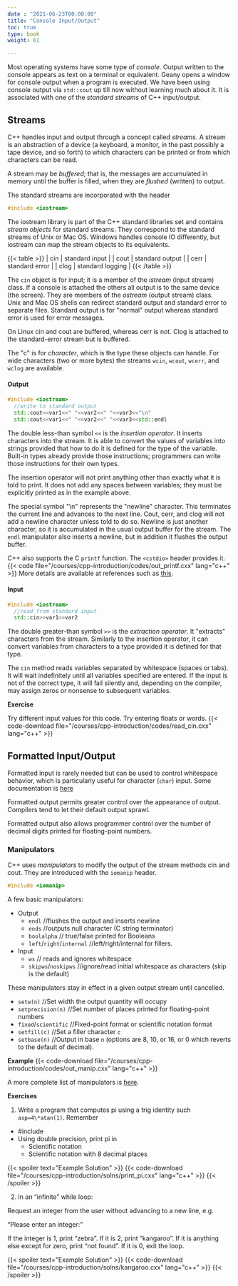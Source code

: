 ```yaml
---
date : "2021-06-23T00:00:00"
title: "Console Input/Output"
toc: true
type: book
weight: 61

---
```


Most operating systems have some type of _console_.  Output written to the console appears as text on a terminal or equivalent.  Geany opens a window for console output when a program is executed.
We have been using console output via `std::cout` up till now without learning much about it.  It is associated with one of the _standard streams_ of C++ input/output.

## Streams

C++ handles input and output through a concept called _streams_.  A stream is an abstraction of a device (a keyboard, a monitor, in the past possibly a tape device, and so forth) to which characters can be printed or from which characters can be read.

A stream may be _buffered_; that is, the messages are accumulated in memory until the buffer is filled, when they are _flushed_ (written) to output.  

The standard streams are incorporated with the header
```c++
#include <iostream>
```
The iostream library is part of the C++ standard libraries set and contains _stream objects_ for standard streams.  They correspond to the standard streams of Unix or Mac OS.  Windows handles console IO differently, but iostream can map the stream objects to its equivalents.

{{< table >}}
| cin | standard input |
| cout | standard output |
| cerr | standard error |
| clog | standard logging |
{{< /table >}}

The `cin` object is for input; it is a member of the _istream_ (input stream) class.  If a console is attached the others all output is to the same device (the screen).  They are members of the _ostream_ (output stream) class.  
Unix and Mac OS shells can redirect standard output and standard error to separate files.
Standard output is for "normal" output whereas standard error is used for error messages. 

On Linux cin and cout are buffered, whereas cerr is not.
Clog is attached to the standard-error stream but is buffered. 

The "c" is for _character_, which is the type these objects can handle.  For wide characters (two or more bytes) the streams `wcin`, `wcout`, `wcerr`, and `wclog` are available.

#### Output

```c++
#include <iostream>
  //write to standard output
  std::cout<<var1<<" "<<var2<<" "<<var3<<"\n"
  std::cout<<var1<<" "<<var2<<" "<<var3<<std::endl
```
The double less-than symbol `<<` is the _insertion operator_.  It inserts characters into the stream.  It is able to convert the values of variables into strings provided that how to do it is defined for the type of the variable.  Built-in types already provide those instructions; programmers can write those instructions for their own types.

The insertion operator will not print anything other than exactly what it is told to print.  It does not add any spaces between variables; they must be explicitly printed as in the example above.

The special symbol "\n" represents the "newline" character.  This terminates the current line and advances to the next line.  Cout, cerr, and clog  will not add a newline character unless told to do so.  Newline is just another character, so it is accumulated in the usual output buffer for the stream.  The `endl` manipulator also inserts a newline, but in addition it flushes the output buffer.  

C++ also supports the C `printf` function.  The `<cstdio>` header provides it.
{{< code file="/courses/cpp-introduction/codes/out_printf.cxx" lang="c++" >}}
More details are available at references such as [this](https://www.cplusplus.com/reference/cstdio/printf/).

#### Input

```c++
#include <iostream>
  //read from standard input
  std::cin>>var1>>var2
```
The double greater-than symbol `>>` is the _extraction operator_.  It "extracts" characters from the stream.  Similarly to the insertion operator, it can convert variables from characters to a type provided it is defined for that type.

The `cin` method reads variables separated by whitespace (spaces or tabs).
It will wait indefinitely until all variables specified are entered.  If the input is not of the correct type, it will fail silently and, depending on the compiler, may assign zeros or nonsense to subsequent variables.

**Exercise**

Try different input values for this code.  Try entering floats or words.
{{< code-download file="/courses/cpp-introduction/codes/read_cin.cxx" lang="c++" >}}

## Formatted Input/Output

Formatted input is rarely needed but can be used to control whitespace behavior, which is particularly useful for character (`char`) input.
Some documentation is [here](https://www.cplusplus.com/reference/ios/skipws/)

Formatted output permits greater control over the appearance of output.  Compilers tend to let their default output sprawl.

Formatted output also allows programmer control over the number of decimal digits printed for floating-point numbers.

### Manipulators

C++ uses _manipulators_ to modify the output of the stream methods cin and cout.
They are introduced with the `iomanip` header.
```c++
#include <iomanip>
```
A few basic manipulators:
* Output
   *  `endl` //flushes the output and inserts newline
   *  `ends` //outputs null character (C string terminator)
   *  `boolalpha` // true/false printed for Booleans
   *  `left`/`right`/`internal` //left/right/internal for fillers.
* Input
  * `ws` // reads and ignores whitespace
  * `skipws`/`noskipws` //ignore/read initial whitespace as characters (skip is the default)

These manipulators stay in effect in a given output stream until cancelled.

* `setw(n)` //Set width the output quantity will occupy
* `setprecision(n)` //Set number of places printed for floating-point numbers
* `fixed`/`scientific` //Fixed-point format or scientific notation format
* `setfill(c)` //Set a filler character `c`
* `setbase(n)` //Output in base `n` (options are 8, 10, or 16, or 0 which reverts to the default of decimal).

**Example**
{{< code-download file="/courses/cpp-introduction/codes/out_manip.cxx" lang="c++" >}}

A more complete list of manipulators is [here](https://www.cplusplus.com/reference/library/manipulators/).

**Exercises**

1. Write a program that computes pi using a trig identity such `asp=4\*atan(1)`. Remember
* #include <cmath>
* Using double precision, print pi in
  * Scientific notation
  * Scientific notation with 8 decimal places

{{< spoiler text="Example Solution" >}}
{{< code-download file="/courses/cpp-introduction/solns/print_pi.cxx" lang="c++" >}}
{{< /spoiler >}}

2. In an “infinite” while loop:

Request an integer from the user without advancing to a new line, e.g.

“Please enter an integer:” <then read integer>

If the integer is 1, print “zebra”.  If it is 2, print “kangaroo”.  If it is anything else except for zero, print “not found”.  If it is 0, exit the loop.

{{< spoiler text="Example Solution" >}}
{{< code-download file="/courses/cpp-introduction/solns/kangaroo.cxx" lang="c++" >}}
{{< /spoiler >}}

